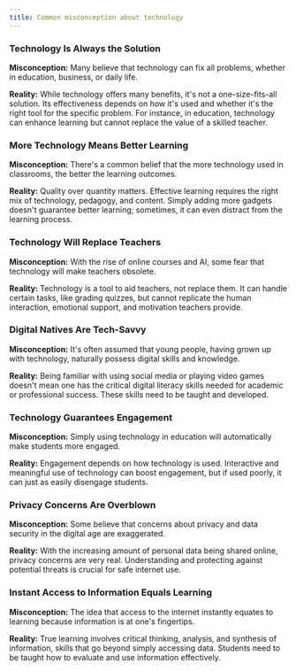 ```yaml
---
title: Common misconception about technology
---
```


### Technology Is Always the Solution

**Misconception:** Many believe that technology can fix all problems, whether in education, business, or daily life.

**Reality:** While technology offers many benefits, it's not a one-size-fits-all solution. Its effectiveness depends on how it's used and whether it's the right tool for the specific problem. For instance, in education, technology can enhance learning but cannot replace the value of a skilled teacher.

### More Technology Means Better Learning

**Misconception:** There's a common belief that the more technology used in classrooms, the better the learning outcomes.

**Reality:** Quality over quantity matters. Effective learning requires the right mix of technology, pedagogy, and content. Simply adding more gadgets doesn't guarantee better learning; sometimes, it can even distract from the learning process.

### Technology Will Replace Teachers

**Misconception:** With the rise of online courses and AI, some fear that technology will make teachers obsolete.

**Reality:** Technology is a tool to aid teachers, not replace them. It can handle certain tasks, like grading quizzes, but cannot replicate the human interaction, emotional support, and motivation teachers provide.

### Digital Natives Are Tech-Savvy

**Misconception:** It's often assumed that young people, having grown up with technology, naturally possess digital skills and knowledge.

**Reality:** Being familiar with using social media or playing video games doesn't mean one has the critical digital literacy skills needed for academic or professional success. These skills need to be taught and developed.

### Technology Guarantees Engagement

**Misconception:** Simply using technology in education will automatically make students more engaged.

**Reality:** Engagement depends on how technology is used. Interactive and meaningful use of technology can boost engagement, but if used poorly, it can just as easily disengage students.

### Privacy Concerns Are Overblown

**Misconception:** Some believe that concerns about privacy and data security in the digital age are exaggerated.

**Reality:** With the increasing amount of personal data being shared online, privacy concerns are very real. Understanding and protecting against potential threats is crucial for safe internet use.

### Instant Access to Information Equals Learning

**Misconception:** The idea that access to the internet instantly equates to learning because information is at one's fingertips.

**Reality:** True learning involves critical thinking, analysis, and synthesis of information, skills that go beyond simply accessing data. Students need to be taught how to evaluate and use information effectively.
